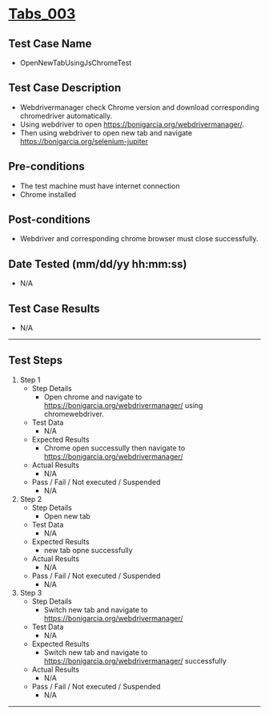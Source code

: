 # [Tabs_003](https://github.com/bonigarcia/webdrivermanager-examples/tree/master/src/test/java/io/github/bonigarcia/wdm/test/tabs/OpenNewTabUsingJsChromeTest.java)
## Test Case Name
* OpenNewTabUsingJsChromeTest
## Test Case Description
* Webdrivermanager check Chrome version and download corresponding chromedriver automatically.
* Using webdriver to open https://bonigarcia.org/webdrivermanager/.
* Then using webdriver to open new tab and navigate https://bonigarcia.org/selenium-jupiter
## Pre-conditions
* The test machine must have internet connection
* Chrome installed
## Post-conditions
* Webdriver and corresponding chrome browser must close successfully.
## Date Tested (mm/dd/yy hh:mm:ss)
* N/A
## Test Case Results
* N/A
---
## Test Steps
1. Step 1
	* Step Details
		* Open chrome and navigate to https://bonigarcia.org/webdrivermanager/ using chromewebdriver.
	* Test Data
		* N/A
	* Expected Results
		* Chrome open successully then navigate to https://bonigarcia.org/webdrivermanager/
	* Actual Results
		* N/A
	* Pass / Fail / Not executed / Suspended
		* N/A
2. Step 2
	* Step Details
		* Open new tab
	* Test Data
		* N/A
	* Expected Results
		* new tab opne successfully
	* Actual Results
		* N/A
	* Pass / Fail / Not executed / Suspended
		* N/A
3. Step 3
	* Step Details
		* Switch new tab and navigate to https://bonigarcia.org/webdrivermanager/
	* Test Data
		* N/A
	* Expected Results
		* Switch new tab and navigate to https://bonigarcia.org/webdrivermanager/ successfully
	* Actual Results
		* N/A
	* Pass / Fail / Not executed / Suspended
		* N/A
---
